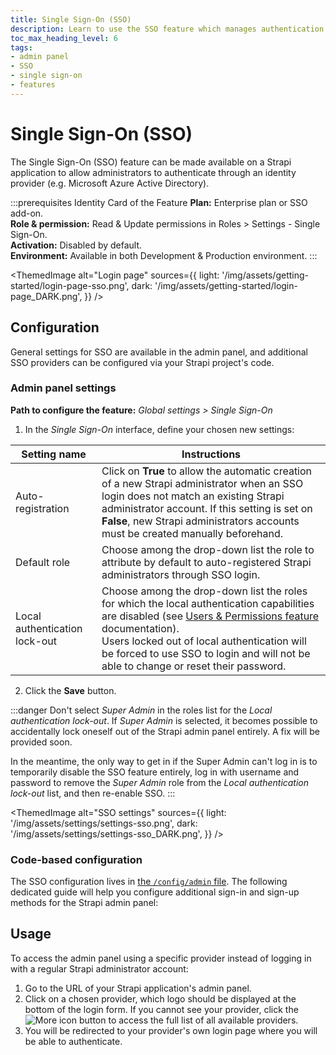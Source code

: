 ```yaml
---
title: Single Sign-On (SSO)
description: Learn to use the SSO feature which manages authentication through an identity provider.
toc_max_heading_level: 6
tags:
- admin panel
- SSO
- single sign-on
- features
---
```


# Single Sign-On (SSO)
<EnterpriseBadge /> <SsoBadge />

The Single Sign-On (SSO) feature can be made available on a Strapi application to allow administrators to authenticate through an identity provider (e.g. Microsoft Azure Active Directory).

:::prerequisites Identity Card of the Feature
<Icon name="credit-card"/> **Plan:** Enterprise plan or SSO add-on. <br/>
<Icon name="user"/> **Role & permission:** Read & Update permissions in Roles > Settings - Single Sign-On. <br/>
<Icon name="toggle-left"/> **Activation:** Disabled by default. <br/>
<Icon name="laptop"/> **Environment:** Available in both Development & Production environment.
:::

<ThemedImage
alt="Login page"
sources={{
    light: '/img/assets/getting-started/login-page-sso.png',
    dark: '/img/assets/getting-started/login-page_DARK.png',
  }}
/>

## Configuration

General settings for SSO are available in the admin panel, and additional SSO providers can be configured via your Strapi project's code.

### Admin panel settings

**Path to configure the feature:** <Icon name="gear-six" /> *Global settings > Single Sign-On*

1. In the *Single Sign-On* interface, define your chosen new settings:

| Setting name      | Instructions      |
| ----------------- | ---------------------|
| Auto-registration | Click on **True** to allow the automatic creation of a new Strapi administrator when an SSO login does not match an existing Strapi administrator account. If this setting is set on **False**, new Strapi administrators accounts must be created manually beforehand. |
| Default role      | Choose among the drop-down list the role to attribute by default to auto-registered Strapi administrators through SSO login.           |
| Local authentication lock-out | Choose among the drop-down list the roles for which the local authentication capabilities are disabled (see [Users & Permissions feature](/cms/features/users-permissions#advanced-settings) documentation).<br />Users locked out of local authentication will be forced to use SSO to login and will not be able to change or reset their password. |

2. Click the **Save** button.

:::danger
Don't select _Super Admin_ in the roles list for the _Local authentication lock-out_. If _Super Admin_ is selected, it becomes possible to accidentally lock oneself out of the Strapi admin panel entirely. A fix will be provided soon.

In the meantime, the only way to get in if the Super Admin can't log in is to temporarily disable the SSO feature entirely, log in with username and password to remove the _Super Admin_ role from the _Local authentication lock-out_ list, and then re-enable SSO.
:::

<ThemedImage
  alt="SSO settings"
  sources={{
    light: '/img/assets/settings/settings-sso.png',
    dark: '/img/assets/settings/settings-sso_DARK.png',
  }}
/>

### Code-based configuration

The SSO configuration lives in [the `/config/admin` file](/cms/configurations/admin-panel). The following dedicated guide will help you configure additional sign-in and sign-up methods for the Strapi admin panel:

<CustomDocCardsWrapper>
<CustomDocCard icon="sign-in" title="Configuring SSO providers" description="Learn how to configure SSO providers through your Strapi project's code." link="/cms/configurations/guides/configure-sso"/>
</CustomDocCardsWrapper>

## Usage

To access the admin panel using a specific provider instead of logging in with a regular Strapi administrator account:

1. Go to the URL of your Strapi application's admin panel.
2. Click on a chosen provider, which logo should be displayed at the bottom of the login form. If you cannot see your provider, click the ![More icon](/img/assets/icons/v5/More.svg) button to access the full list of all available providers.
3. You will be redirected to your provider's own login page where you will be able to authenticate.

